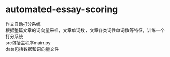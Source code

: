 # automated-essay-scoring
作文自动打分系统   
根据整篇文章的词向量采样，文章单词数，文章各类词性单词数等特征，训练一个打分系统   
src包括主程序main.py  
data包括数据和词向量文件

